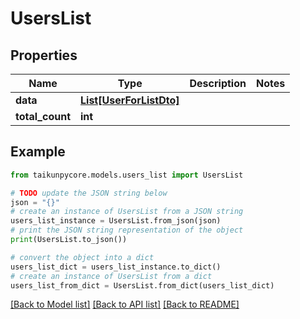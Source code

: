 # UsersList


## Properties

Name | Type | Description | Notes
------------ | ------------- | ------------- | -------------
**data** | [**List[UserForListDto]**](UserForListDto.md) |  | 
**total_count** | **int** |  | 

## Example

```python
from taikunpycore.models.users_list import UsersList

# TODO update the JSON string below
json = "{}"
# create an instance of UsersList from a JSON string
users_list_instance = UsersList.from_json(json)
# print the JSON string representation of the object
print(UsersList.to_json())

# convert the object into a dict
users_list_dict = users_list_instance.to_dict()
# create an instance of UsersList from a dict
users_list_from_dict = UsersList.from_dict(users_list_dict)
```
[[Back to Model list]](../README.md#documentation-for-models) [[Back to API list]](../README.md#documentation-for-api-endpoints) [[Back to README]](../README.md)


